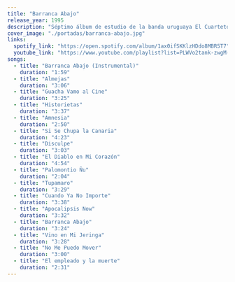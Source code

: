 ```yaml
---
title: "Barranca Abajo"
release_year: 1995
description: "Séptimo álbum de estudio de la banda uruguaya El Cuarteto de Nos, lanzado en 1995 por el sello Ayuí / Tacuabé. Este disco presenta un enfoque más oscuro y experimental, incorporando elementos de punk y rock alternativo. El álbum narra la vida de José Barrancas, un personaje ficticio que es el protagonista del disco. Incluye canciones destacadas como 'Vino en mi jeringa', 'No me puedo mover' y 'El diablo en mi corazón'."
cover_image: "./portadas/barranca-abajo.jpg"
links:
  spotify_link: "https://open.spotify.com/album/1ax0ifSKKlzHDdo8MBR5T7"
  youtube_link: "https://www.youtube.com/playlist?list=PLWVo2tank-zwgM-qFiCc2cJW_UOMGGozb"
songs:
  - title: "Barranca Abajo (Instrumental)"
    duration: "1:59"
  - title: "Almejas"
    duration: "3:06"
  - title: "Guacha Vamo al Cine"
    duration: "3:25"
  - title: "Historietas"
    duration: "3:37"
  - title: "Amnesia"
    duration: "2:50"
  - title: "Si Se Chupa la Canaria"
    duration: "4:23"
  - title: "Disculpe"
    duration: "3:03"
  - title: "El Diablo en Mi Corazón"
    duration: "4:54"
  - title: "Palomontio Ñu"
    duration: "2:04"
  - title: "Tupamaro"
    duration: "3:29"
  - title: "Cuando Ya No Importe"
    duration: "3:38"
  - title: "Apocalipsis Now"
    duration: "3:32"
  - title: "Barranca Abajo"
    duration: "3:24"
  - title: "Vino en Mi Jeringa"
    duration: "3:28"
  - title: "No Me Puedo Mover"
    duration: "3:00"
  - title: "El empleado y la muerte"
    duration: "2:31"
---
```

